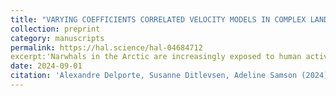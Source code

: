 ```yaml
---
title: "VARYING COEFFICIENTS CORRELATED VELOCITY MODELS IN COMPLEX LANDSCAPES WITH BOUNDARIES APPLIED TO NARWHAL RESPONSES TO NOISE EXPOSURE"
collection: preprint
category: manuscripts
permalink: https://hal.science/hal-04684712
excerpt:'Narwhals in the Arctic are increasingly exposed to human activities that can temporarily or permanently threaten their survival by modifying their behavior. We examine GPS data from a population of narwhals exposed to ship and seismic airgun noise during a controlled experiment in 2018 in the Scoresby Sound fjord system in Southeast Greenland. The fjord system has a complex shore line, restricting the behavioral response options for the narwhals to escape the threats. We propose a new continuous-time correlated velocity model with varying coefficients that includes spatial constraints on movement. To assess the sound exposure effect we compare a baseline model for the movement before exposure to a response model for the movement during exposure. Our model, applied to the narwhal data, suggests increased tortuosity of the trajectories as a consequence of the spatial constraints, and further indicates that sound exposure can disturb narwhal motion up to a couple of tens of kilometers. Specifically, we found an increase in velocity and a decrease in the movement persistence. ' 
date: 2024-09-01 
citation: 'Alexandre Delporte, Susanne Ditlevsen, Adeline Samson (2024). &quot; https://hal.science/hal-04684712.'
---
```


